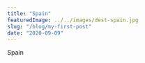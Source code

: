 ```yaml
---
title: "Spain"
featuredImage: ../../images/dest-spain.jpg
slug: "/blog/my-first-post"
date: "2020-09-09"
---
```


Spain